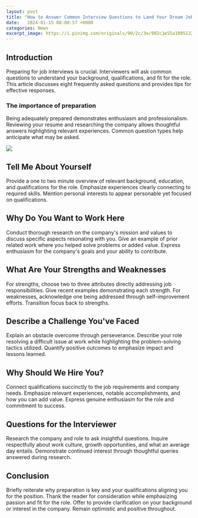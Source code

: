 ```yaml
---
layout: post
title: "How to Answer Common Interview Questions to Land Your Dream Job"
date:   2024-01-15 08:00:57 +0000
categories: News
excerpt_image: https://i.pinimg.com/originals/90/2c/3e/902c3e55a10051327c0a11a9729a4014.jpg
---
```

## Introduction
Preparing for job interviews is crucial. Interviewers will ask common questions to understand your background, qualifications, and fit for the role. This article discusses eight frequently asked questions and provides tips for effective responses.  

### The importance of preparation
Being adequately prepared demonstrates enthusiasm and professionalism. Reviewing your resume and researching the company allows thoughtful answers highlighting relevant experiences. Common question types help anticipate what may be asked.


![](https://i.pinimg.com/originals/90/2c/3e/902c3e55a10051327c0a11a9729a4014.jpg)
## Tell Me About Yourself  
Provide a one to two minute overview of relevant background, education, and qualifications for the role. Emphasize experiences clearly connecting to required skills. Mention personal interests to appear personable yet focused on qualifications.

## Why Do You Want to Work Here
Conduct thorough research on the company's mission and values to discuss specific aspects resonating with you. Give an example of prior related work where you helped solve problems or added value. Express enthusiasm for the company's goals and your ability to contribute.

## What Are Your Strengths and Weaknesses
For strengths, choose two to three attributes directly addressing job responsibilities. Give recent examples demonstrating each strength. For weaknesses, acknowledge one being addressed through self-improvement efforts. Transition focus back to strengths.  

## Describe a Challenge You've Faced
Explain an obstacle overcome through perseverance. Describe your role resolving a difficult issue at work while highlighting the problem-solving tactics utilized. Quantify positive outcomes to emphasize impact and lessons learned.

## Why Should We Hire You?  
Connect qualifications succinctly to the job requirements and company needs. Emphasize relevant experiences, notable accomplishments, and how you can add value. Express genuine enthusiasm for the role and commitment to success. 

## Questions for the Interviewer
Research the company and role to ask insightful questions. Inquire respectfully about work culture, growth opportunities, and what an average day entails. Demonstrate continued interest through thoughtful queries answered during research.

## Conclusion
Briefly reiterate why preparation is key and your qualifications aligning you for the position. Thank the reader for consideration while emphasizing passion and fit for the role. Offer to provide clarification on your background or interest in the company. Remain optimistic and positive throughout.